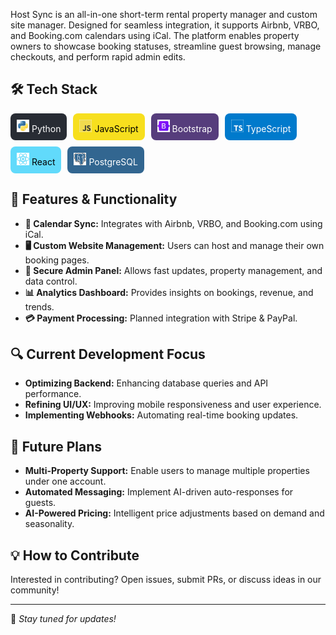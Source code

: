 <!--
8 8888        8     ,o888888o.       d888888o. 8888888 8888888888 d888888o.  '8.`8888.      ,8' b.             8     ,o888888o.   
8 8888        8  . 8888     `88.   .`8888:' `88.     8 8888     .`8888:' `88. `8.`8888.    ,8'  888o.          8    8888     `88. 
8 8888        8 ,8 8888       `8b  8.`8888.   Y8     8 8888     8.`8888.   Y8  `8.`8888.  ,8'   Y88888o.       8 ,8 8888       `8.
8 8888        8 88 8888        `8b `8.`8888.         8 8888     `8.`8888.       `8.`8888.,8'    .`Y888888o.    8 88 8888          
8 8888        8 88 8888         88  `8.`8888.        8 8888      `8.`8888.       `8.`88888'     8o. `Y888888o. 8 88 8888          
8 8888        8 88 8888         88   `8.`8888.       8 8888       `8.`8888.       `8. 8888      8`Y8o. `Y88888o8 88 8888          
8 8888888888888 88 8888        ,8P    `8.`8888.      8 8888        `8.`8888.       `8 8888      8   `Y8o. `Y8888 88 8888          
8 8888        8 `8 8888       ,8P 8b   `8.`8888.     8 8888    8b   `8.`8888.       8 8888      8      `Y8o. `Y8 `8 8888       .8'
8 8888        8  ` 8888     ,88'  `8b.  ;8.`8888     8 8888    `8b.  ;8.`8888       8 8888      8         `Y8o.`    8888     ,88' 
8 8888        8     `8888888P'     `Y8888P ,88P'     8 8888     `Y8888P ,88P'       8 8888      8            `Yo     `8888888P'   
-->

Host Sync is an all-in-one short-term rental property manager and custom site manager. Designed for seamless integration, it supports Airbnb, VRBO, and Booking.com calendars using iCal. The platform enables property owners to showcase booking statuses, streamline guest browsing, manage checkouts, and perform rapid admin edits.

## 🛠️ Tech Stack
<div style="display: flex; flex-wrap: wrap; gap: 10px;">
  <div style="background: #282c34; padding: 10px; border-radius: 8px; color: white;">
    <img src="https://raw.githubusercontent.com/devicons/devicon/master/icons/python/python-original.svg" width="20"> Python
  </div>
  <div style="background: #f7df1e; padding: 10px; border-radius: 8px; color: black;">
    <img src="https://raw.githubusercontent.com/devicons/devicon/master/icons/javascript/javascript-original.svg" width="20"> JavaScript
  </div>
  <div style="background: #563d7c; padding: 10px; border-radius: 8px; color: white;">
    <img src="https://raw.githubusercontent.com/devicons/devicon/master/icons/bootstrap/bootstrap-original.svg" width="20"> Bootstrap
  </div>
  <div style="background: #007acc; padding: 10px; border-radius: 8px; color: white;">
    <img src="https://raw.githubusercontent.com/devicons/devicon/master/icons/typescript/typescript-original.svg" width="20"> TypeScript
  </div>
  <div style="background: #61dafb; padding: 10px; border-radius: 8px; color: black;">
    <img src="https://raw.githubusercontent.com/devicons/devicon/master/icons/react/react-original.svg" width="20"> React
  </div>
  <div style="background: #326690; padding: 10px; border-radius: 8px; color: white;">
    <img src="https://raw.githubusercontent.com/devicons/devicon/master/icons/postgresql/postgresql-original.svg" width="20"> PostgreSQL
  </div>
</div>

## 🔧 Features & Functionality
- **📅 Calendar Sync:** Integrates with Airbnb, VRBO, and Booking.com using iCal.
- **🖥️ Custom Website Management:** Users can host and manage their own booking pages.
- **🔐 Secure Admin Panel:** Allows fast updates, property management, and data control.
- **📊 Analytics Dashboard:** Provides insights on bookings, revenue, and trends.
- **💳 Payment Processing:** Planned integration with Stripe & PayPal.

## 🔍 Current Development Focus
- **Optimizing Backend:** Enhancing database queries and API performance.
- **Refining UI/UX:** Improving mobile responsiveness and user experience.
- **Implementing Webhooks:** Automating real-time booking updates.

## 🚀 Future Plans
- **Multi-Property Support:** Enable users to manage multiple properties under one account.
- **Automated Messaging:** Implement AI-driven auto-responses for guests.
- **AI-Powered Pricing:** Intelligent price adjustments based on demand and seasonality.

## 💡 How to Contribute
Interested in contributing? Open issues, submit PRs, or discuss ideas in our community!

---
🌟 _Stay tuned for updates!_
